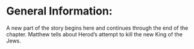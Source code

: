# General Information:

A new part of the story begins here and continues through the end of the chapter. Matthew tells about Herod’s attempt to kill the new King of the Jews.